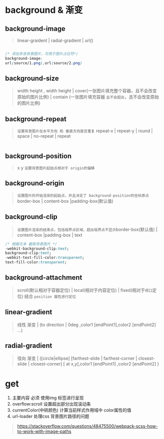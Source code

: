 # background & 渐变

## background-image

> linear-graident | radial-gradient | url() 

```css

/* 添加多张背景图片，可用于图片占位符*/
background-image:
url(source/1.png),url(source/2.png)

```

## background-size
> width height , width height | cover(一张图片填充整个容器，且不会改变原始的图片比例) | contain (一张图片填充容器 `且不会超出`，且不会改变原始的图片比例)

## background-repeat
> `设置背景图片在水平方向 和 垂直方向是否重复` repeat-x | repeat-y | round | space | no-repeat | repeat

```css

```

## background-position
> x y `设置背景图片起始点相对于 origin的偏移`

## background-origin

> `设置图片的开始渲染的起始点，并且决定了 background-position的坐标原点`border-box | content-box |padding-box(默认值)

## background-clip

> `设置图片渲染的结束点，包括临界点区域，超出临界点不显示`border-box(默认值) | content-box |padding-box | text

```css
/* 根据文本 截取背景图片 */
-webkit-background-clip:text;
background-clip:text;
-webkit-text-fill-color:transparent;
text-fill-color:transparent;
```
## background-attachment
>  scroll(默认相对于容器定位) | local(相对于内容定位) | fixed(相对于`视口`定位) 结合 `position 属性进行定位`


## linear-gradient 
> 线性 渐变 | (to direction | 0deg ,color1 [endPoint1],color2 [endPoint2] ...)


## radial-gradient 
> 径向 渐变 | ([circle|ellipse] [farthest-slide | farthest-corner |  closest-slide | closest-corner] [ at x,y],color1 [endPoint1] ,color2 [endPoint2] )


# get

1. 主要内容 必须 使用img 标签进行呈现
2. overflow:scroll 设置超出部分出现滚动条
3. currentColor(中转颜色) 计算当前样式作用域中 color属性的值 
4. url-loader 处理css 背景图片路径的问题
> https://stackoverflow.com/questions/48475500/webpack-scss-how-to-work-with-image-paths